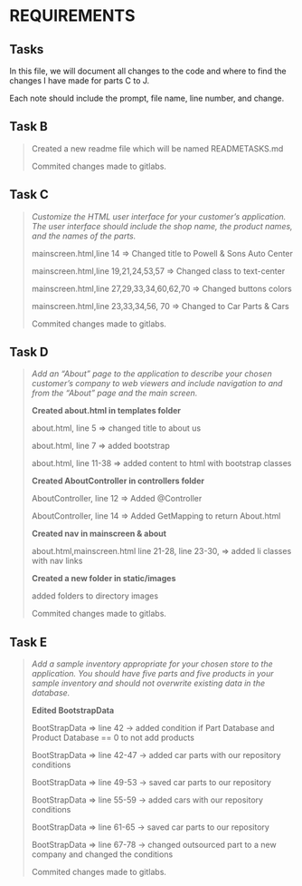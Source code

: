 <h1>REQUIREMENTS</h1>

<h2>Tasks</h2>

<p>In this file, we will document all changes to the code and where to find the changes I have made for
parts C to J.</p>

<p>Each note should include the prompt, file name, line number, and change.</p>

<h2>Task B</h2>
<blockquote>
<p>Created a new readme file which will be named READMETASKS.md</p>
<p>Commited changes made to gitlabs.</p>
</blockquote>

<h2>Task C</h2>
<blockquote>
<i>Customize the HTML user interface for your customer’s application. The user interface should include the shop name, the product names, and the names of the parts.
</i>
<p>mainscreen.html,line 14 => Changed title to Powell & Sons Auto Center </p>
<p>mainscreen.html,line 19,21,24,53,57 => Changed class to text-center</p>
<p>mainscreen.html,line 27,29,33,34,60,62,70 => Changed buttons colors</p>
<p>mainscreen.html,line 23,33,34,56, 70 => Changed to Car Parts & Cars</p>

<p>Commited changes made to gitlabs.</p>
</blockquote>

<h2>Task D</h2>
<blockquote>
<i>Add an “About” page to the application to describe your chosen customer’s company to web viewers and include navigation to and from the “About” page and the main screen.
</i>

<b>Created about.html in templates folder</b>
<p>about.html, line 5 => changed title to about us</p>
<p>about.html, line 7 => added bootstrap</p>
<p>about.html, line 11-38 => added content to html with bootstrap classes</p>

<b>Created AboutController in controllers folder</b>
<p>AboutController, line 12 => Added @Controller</p>
<p>AboutController, line 14 => Added GetMapping to return About.html</p>

<b>Created nav in mainscreen & about</b>

<p>about.html,mainscreen.html line 21-28, line 23-30, => added li classes with nav links</p>

<b>Created a new folder in static/images</b>
<p>added folders to directory images</p>

<p>Commited changes made to gitlabs.</p>
</blockquote>

<h2>Task E</h2>
<blockquote>
<i>Add a sample inventory appropriate for your chosen store to the application. You should have five parts and five products in your sample inventory and should not overwrite existing data in the database.
</i>

<b>Edited BootstrapData</b>

<p>BootStrapData => line 42 -> added condition if Part Database and Product Database == 0 to not add products</p>
<p>BootStrapData => line 42-47 -> added car parts with our repository conditions</p>
<p>BootStrapData => line 49-53 -> saved car parts to our repository</p>
<p>BootStrapData => line 55-59 -> added cars with our repository conditions</p>
<p>BootStrapData => line 61-65 -> saved car parts to our repository</p>
<p>BootStrapData => line 67-78 -> changed outsourced part to a new company and changed the conditions</p>

<p>Commited changes made to gitlabs.</p>

</blockquote>
